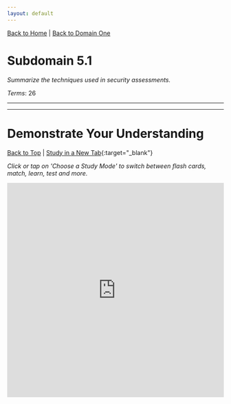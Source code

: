 ```yaml
---
layout: default
---
```


[Back to Home](../../index.html) \| [Back to Domain One](../domain_two.html)

# Subdomain 5.1

_Summarize the techniques used in security assessments._

_Terms_: 26

***



***

# Demonstrate Your Understanding

[Back to Top](#top) \| [Study in a New Tab](../../resources/study_cards/sub_five_one.html){:target="_blank"}

_Click or tap on 'Choose a Study Mode' to switch between flash cards, match, learn, test and more._

<iframe src="https://quizlet.com/845023754/flashcards/embed?i=35mna1&x=1jj1" height="500" width="100%" style="border:0"></iframe>